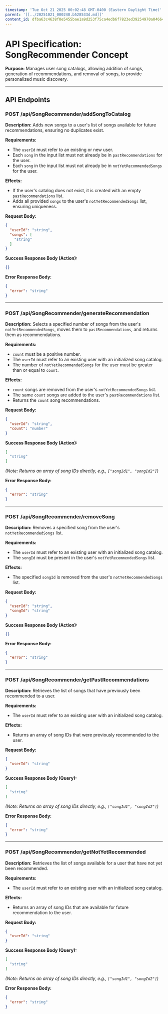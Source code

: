 ```yaml
---
timestamp: 'Tue Oct 21 2025 00:02:48 GMT-0400 (Eastern Daylight Time)'
parent: '[[../20251021_000248.b528533d.md]]'
content_id: dfba63c4638f0e5455bae1a9d253f75ca4edb6f7823ed39254970a04664e5980
---
```


# API Specification: SongRecommender Concept

**Purpose:** Manages user song catalogs, allowing addition of songs, generation of recommendations, and removal of songs, to provide personalized music discovery.

***

## API Endpoints

### POST /api/SongRecommender/addSongToCatalog

**Description:** Adds new songs to a user's list of songs available for future recommendations, ensuring no duplicates exist.

**Requirements:**

* The `userId` must refer to an existing or new user.
* Each `song` in the input list must not already be in `pastRecommendations` for the user.
* Each `song` in the input list must not already be in `notYetRecommendedSongs` for the user.

**Effects:**

* If the user's catalog does not exist, it is created with an empty `pastRecommendations` list.
* Adds all provided `songs` to the user's `notYetRecommendedSongs` list, ensuring uniqueness.

**Request Body:**

```json
{
  "userId": "string",
  "songs": [
    "string"
  ]
}
```

**Success Response Body (Action):**

```json
{}
```

**Error Response Body:**

```json
{
  "error": "string"
}
```

***

### POST /api/SongRecommender/generateRecommendation

**Description:** Selects a specified number of songs from the user's `notYetRecommendedSongs`, moves them to `pastRecommendations`, and returns them as recommendations.

**Requirements:**

* `count` must be a positive number.
* The `userId` must refer to an existing user with an initialized song catalog.
* The number of `notYetRecommendedSongs` for the user must be greater than or equal to `count`.

**Effects:**

* `count` songs are removed from the user's `notYetRecommendedSongs` list.
* The same `count` songs are added to the user's `pastRecommendations` list.
* Returns the `count` song recommendations.

**Request Body:**

```json
{
  "userId": "string",
  "count": "number"
}
```

**Success Response Body (Action):**

```json
[
  "string"
]
```

*(Note: Returns an array of song IDs directly, e.g., `["songId1", "songId2"]`)*

**Error Response Body:**

```json
{
  "error": "string"
}
```

***

### POST /api/SongRecommender/removeSong

**Description:** Removes a specified song from the user's `notYetRecommendedSongs` list.

**Requirements:**

* The `userId` must refer to an existing user with an initialized song catalog.
* The `songId` must be present in the user's `notYetRecommendedSongs` list.

**Effects:**

* The specified `songId` is removed from the user's `notYetRecommendedSongs` list.

**Request Body:**

```json
{
  "userId": "string",
  "songId": "string"
}
```

**Success Response Body (Action):**

```json
{}
```

**Error Response Body:**

```json
{
  "error": "string"
}
```

***

### POST /api/SongRecommender/getPastRecommendations

**Description:** Retrieves the list of songs that have previously been recommended to a user.

**Requirements:**

* The `userId` must refer to an existing user with an initialized song catalog.

**Effects:**

* Returns an array of song IDs that were previously recommended to the user.

**Request Body:**

```json
{
  "userId": "string"
}
```

**Success Response Body (Query):**

```json
[
  "string"
]
```

*(Note: Returns an array of song IDs directly, e.g., `["songId1", "songId2"]`)*

**Error Response Body:**

```json
{
  "error": "string"
}
```

***

### POST /api/SongRecommender/getNotYetRecommended

**Description:** Retrieves the list of songs available for a user that have not yet been recommended.

**Requirements:**

* The `userId` must refer to an existing user with an initialized song catalog.

**Effects:**

* Returns an array of song IDs that are available for future recommendation to the user.

**Request Body:**

```json
{
  "userId": "string"
}
```

**Success Response Body (Query):**

```json
[
  "string"
]
```

*(Note: Returns an array of song IDs directly, e.g., `["songId1", "songId2"]`)*

**Error Response Body:**

```json
{
  "error": "string"
}
```
